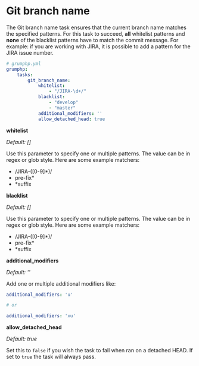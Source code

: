 # Git branch name

The Git branch name task ensures that the current branch name matches the specified patterns.
For this task to succeed, **all** whitelist patterns and **none** of the blacklist patterns have to
match the commit message. For example: if you are working with JIRA, it is possible to add a
pattern for the JIRA issue number.
 
```yaml
# grumphp.yml
grumphp:
    tasks:
        git_branch_name:
            whitelist:
                - "/JIRA-\d+/"
            blacklist:
                - "develop"
                - "master"
            additional_modifiers: ''
            allow_detached_head: true
```


**whitelist**

*Default: []*

Use this parameter to specify one or multiple patterns. The value can be in regex or glob style.
Here are some example matchers:

- /JIRA-([0-9]*)/
- pre-fix*
- *suffix

**blacklist**

*Default: []*

Use this parameter to specify one or multiple patterns. The value can be in regex or glob style.
Here are some example matchers:

- /JIRA-([0-9]*)/
- pre-fix*
- *suffix


**additional_modifiers**

*Default: ''*

Add one or multiple additional modifiers like:

```yaml
additional_modifiers: 'u'

# or

additional_modifiers: 'xu'
```


**allow_detached_head**

*Default: true*

Set this to `false` if you wish the task to fail when ran on a detached HEAD. If set to `true` the
task will always pass.

